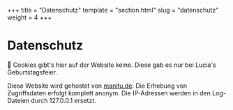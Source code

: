 +++
title = "Datenschutz"
template = "section.html"
slug = "datenschutz"
weight = 4
+++

# Datenschutz

🍪 Cookies gibt's hier auf der Website keine. Diese gab es nur bei Lucia's Geburtstagsfeier.

Diese Website wird gehostet von [manitu.de](https://www.manitu.de/). Die Erhebung von Zugriffsdaten erfolgt komplett anonym. Die IP-Adressen werden in den Log-Dateien durch 127.0.0.1 ersetzt.
